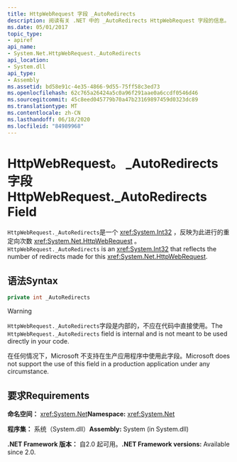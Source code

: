 ```yaml
---
title: HttpWebRequest 字段 _AutoRedirects
description: 阅读有关 .NET 中的 _AutoRedirects HttpWebRequest 字段的信息。 此字段是一个 Int32 值，用于反映针对 HTTP web 请求进行的重定向次数。
ms.date: 05/01/2017
topic_type:
- apiref
api_name:
- System.Net.HttpWebRequest._AutoRedirects
api_location:
- System.dll
api_type:
- Assembly
ms.assetid: bd58e91c-4e35-4866-9d55-75ff58c3ed73
ms.openlocfilehash: 62c765a26424a5c0a96f291aae0a6ccdf0546d46
ms.sourcegitcommit: 45c8eed045779b70a47b23169897459d0323dc89
ms.translationtype: MT
ms.contentlocale: zh-CN
ms.lasthandoff: 06/18/2020
ms.locfileid: "84989968"
---
```

# <a name="httpwebrequest_autoredirects-field"></a><span data-ttu-id="7c38f-104">HttpWebRequest。 \_AutoRedirects 字段</span><span class="sxs-lookup"><span data-stu-id="7c38f-104">HttpWebRequest.\_AutoRedirects Field</span></span>

<span data-ttu-id="7c38f-105">`HttpWebRequest._AutoRedirects`是一个 <xref:System.Int32> ，反映为此进行的重定向次数 <xref:System.Net.HttpWebRequest> 。</span><span class="sxs-lookup"><span data-stu-id="7c38f-105">`HttpWebRequest._AutoRedirects` is an <xref:System.Int32> that reflects the number of redirects made for this <xref:System.Net.HttpWebRequest>.</span></span>

## <a name="syntax"></a><span data-ttu-id="7c38f-106">语法</span><span class="sxs-lookup"><span data-stu-id="7c38f-106">Syntax</span></span>  
  
```csharp  
private int _AutoRedirects
```

> [!WARNING]
> <span data-ttu-id="7c38f-107">`HttpWebRequest._AutoRedirects`字段是内部的，不应在代码中直接使用。</span><span class="sxs-lookup"><span data-stu-id="7c38f-107">The `HttpWebRequest._AutoRedirects` field is internal and is not meant to be used directly in your code.</span></span>
>
> <span data-ttu-id="7c38f-108">在任何情况下，Microsoft 不支持在生产应用程序中使用此字段。</span><span class="sxs-lookup"><span data-stu-id="7c38f-108">Microsoft does not support the use of this field in a production application under any circumstance.</span></span>

## <a name="requirements"></a><span data-ttu-id="7c38f-109">要求</span><span class="sxs-lookup"><span data-stu-id="7c38f-109">Requirements</span></span>

<span data-ttu-id="7c38f-110">**命名空间：** <xref:System.Net></span><span class="sxs-lookup"><span data-stu-id="7c38f-110">**Namespace:** <xref:System.Net></span></span>

<span data-ttu-id="7c38f-111">**程序集：** 系统（System.dll）</span><span class="sxs-lookup"><span data-stu-id="7c38f-111">**Assembly:** System (in System.dll)</span></span>

<span data-ttu-id="7c38f-112">**.NET Framework 版本：** 自2.0 起可用。</span><span class="sxs-lookup"><span data-stu-id="7c38f-112">**.NET Framework versions:** Available since 2.0.</span></span>
